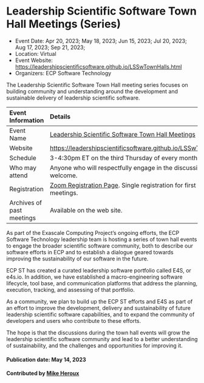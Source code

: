 # Leadership Scientific Software Town Hall Meetings (Series)

- Event Date: Apr 20, 2023; May 18, 2023; Jun 15, 2023; Jul 20, 2023; Aug 17, 2023; Sep 21, 2023; 
- Location: Virtual
- Event Website: https://leadershipscientificsoftware.github.io/LSSwTownHalls.html
- Organizers: ECP Software Technology

<!-- 2022 series: Feb 17, 2022; Mar 17, 2022; Apr 21, 2022; May 19, 2022; Jun 16, 2022; Jul 21, 2022; Aug 18, 2022 -->

<!-- deck text start -->
The Leadership Scientific Software Town Hall meeting series focuses on building community and understanding around the development and sustainable delivery of leadership scientific software.
<!-- deck text end -->

Event Information | Details
:--- | :---			   
Event Name | [Leadership Scientific Software Town Hall Meetings](https://leadershipscientificsoftware.github.io/LSSwTownHalls.html)
Website | https://leadershipscientificsoftware.github.io/LSSwTownHalls.html
Schedule | 3-4:30pm ET on the third Thursday of every month.
Who may attend | Anyone who will respectfully engage in the discussion is welcome.
Registration | [Zoom Registration Page](https://exascaleproject.zoomgov.com/meeting/register/vJItduGrqDMpEiSpPgjLeb3IgZsSkw-oZcQ). Single registration for first year of meetings.
Archives of past meetings | Available on the web site.

As part of the Exascale Computing Project’s ongoing efforts, the ECP Software Technology leadership team is hosting a series of town hall events to engage the broader scientific software community, both to describe our software efforts in ECP and to establish a dialogue geared towards improving the sustainability of our software in the future.

ECP ST has created a curated leadership software portfolio called E4S, or e4s.io. In addition, we have established a macro-engineering software lifecycle, tool base, and communication platforms that address the planning, execution, tracking, and assessing of that portfolio.

As a community, we plan to build up the ECP ST efforts and E4S as part of an effort to improve the development, delivery and sustainability of future leadership scientific software capabilities, and to expand the community of developers and users who contribute to these efforts.

The hope is that the discussions during the town hall events will grow the leadership scientific software community and lead to a better understanding of sustainability, and the challenges and opportunities for improving it.

#### Publication date: May 14, 2023
#### Contributed by [Mike Heroux](https://github.com/maherou "Mike Heroux GitHub Profile")

<!---
Publish: yes
Topics: Projects and Organizations, High-Performance Computing (HPC)
--->
